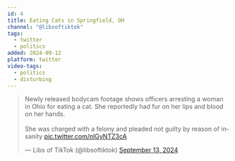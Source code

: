 ```yaml
---
id: 4
title: Eating Cats in Springfield, OH
channel: "@libsoftiktok"
tags:
  - twitter
  - politics
added: 2024-09-12
platform: twitter
video-tags:
  - politics
  - disturbing
---
```

<blockquote class="twitter-tweet" data-media-max-width="560"><p lang="en" dir="ltr">Newly released bodycam footage shows officers arresting a woman in Ohio for eating a cat. She reportedly had fur on her lips and blood on her hands.<br><br>She was charged with a felony and pleaded not guilty by reason of insanity <a href="https://t.co/nlGyNTZ3cA">pic.twitter.com/nlGyNTZ3cA</a></p>&mdash; Libs of TikTok (@libsoftiktok) <a href="https://twitter.com/libsoftiktok/status/1834415359933497460?ref_src=twsrc%5Etfw">September 13, 2024</a></blockquote> <script async src="https://platform.twitter.com/widgets.js" charset="utf-8"></script>